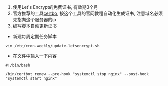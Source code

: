 1. 使用Let's Encrypt的免费证书, 有效期3个月
2. 官方推荐的工具[certbo](https://certbot.eff.org), 按这个工具的官网教程自动化生成证书, 注意域名必须先指向这个服务器的ip
3. 编写脚本自动更新证书
- 新建每周定期任务脚本
```
vim /etc/cron.weekly/update-letsencrypt.sh
```
- 在文件中输入一下内容
```
#!/bin/bash

/bin/certbot renew --pre-hook "systemctl stop nginx" --post-hook "systemctl start nginx"
```
